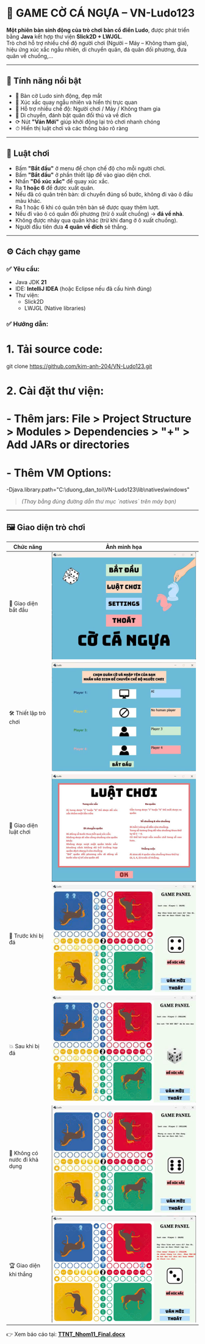 
# 🐎 GAME CỜ CÁ NGỰA – VN-Ludo123

**Một phiên bản sinh động của trò chơi bàn cổ điển Ludo**, được phát triển bằng **Java** kết hợp thư viện **Slick2D + LWJGL**.  
Trò chơi hỗ trợ nhiều chế độ người chơi (Người – Máy – Không tham gia), hiệu ứng xúc xắc ngẫu nhiên, di chuyển quân, đá quân đối phương, đưa quân về chuồng,...

---

## 🚀 Tính năng nổi bật

- 🎨 Bàn cờ Ludo sinh động, đẹp mắt  
- 🎲 Xúc xắc quay ngẫu nhiên và hiển thị trực quan  
- 🧠 Hỗ trợ nhiều chế độ: Người chơi / Máy / Không tham gia  
- 🚗 Di chuyển, đánh bật quân đối thủ và về đích  
- ⟳ Nút **"Ván Mới"** giúp khởi động lại trò chơi nhanh chóng  
- ⏱ Hiển thị luật chơi và các thông báo rõ ràng  

---

## 📜 Luật chơi

- Bấm **"Bắt đầu"** ở menu để chọn chế độ cho mỗi người chơi.
- Bấm **"Bắt đầu"** ở phần thiết lập để vào giao diện chơi.
- Nhấn **"Đổ xúc xắc"** để quay xúc xắc.
- Ra **1 hoặc 6** để được xuất quân.
- Nếu đã có quân trên bàn: di chuyển đúng số bước, không đi vào ô đầu màu khác.
- Ra 1 hoặc 6 khi có quân trên bàn sẽ được quay thêm lượt.
- Nếu đi vào ô có quân đối phương (trừ ô xuất chuồng) → **đá về nhà**.
- Không được nhảy qua quân khác (trừ khi đang ở ô xuất chuồng).
- Người đầu tiên đưa **4 quân về đích** sẽ thắng.

---

## ⚙️ Cách chạy game

### ✅ Yêu cầu:

- Java JDK **21**
- IDE: **IntelliJ IDEA** (hoặc Eclipse nếu đã cấu hình đúng)
- Thư viện:
  - Slick2D
  - LWJGL (Native libraries)

### ✅ Hướng dẫn:


# 1. Tải source code:
git clone https://github.com/kim-anh-204/VN-Ludo123.git

# 2. Cài đặt thư viện:
#    - Thêm jars: File > Project Structure > Modules > Dependencies > "+" > Add JARs or directories
#    - Thêm VM Options:
-Djava.library.path="C:\\duong_dan_toi\\VN-Ludo123\\lib\\natives\\windows"


> *(Thay bằng đúng đường dẫn thư mục \`natives\` trên máy bạn)*

---

## 🖼️ Giao diện trò chơi

| Chức năng                     | Ảnh minh họa                                |
|-------------------------------|---------------------------------------------|
| 🔹 Giao diện bắt đầu          | ![](res/BatDau.jpg)                         |
| 🛠️ Thiết lập trò chơi         | ![](res/ThietLapTroChoi.jpg)               |
| 📜 Giao diện luật chơi         | ![](res/LuatChoi.jpg)                       |
| 🧭 Trước khi bị đá            | ![](res/GiaoDienTruocKhiBiDa.jpg)          |
| 💥 Sau khi bị đá              | ![](res/GiaoDienSauKhiBiDa.jpg)            |
| 🚫 Không có nước đi khả dụng | ![](res/GiaoDienKhongCoNuocDiKhaDung.jpg)  |
| 🏆 Giao diện khi thắng        | ![](res/GiaoDienKhiThang.jpg)              |

👉 Xem báo cáo tại: [**TTNT_Nhom11_Final.docx**](BaoCao/TTNT_Nhom11_Final.docx)

